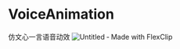 # VoiceAnimation
仿文心一言语音动效
![Untitled ‑ Made with FlexClip](https://github.com/acodeworker/VoiceAnimation/assets/14159342/09d0dd31-011c-420b-bfb2-b5006d765ba2)
